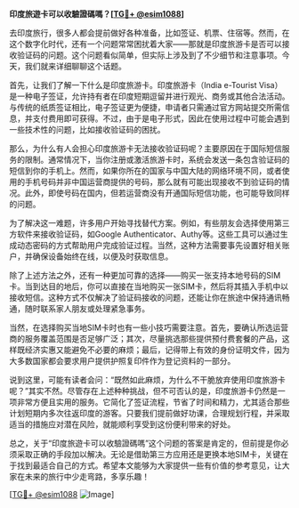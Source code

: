**印度旅遊卡可以收驗證碼嗎？[[TG💪+ @esim1088](https://t.me/s/esim1088)]**

去印度旅行，很多人都会提前做好各种准备，比如签证、机票、住宿等。然而，在这个数字化时代，还有一个问题常常困扰着大家——那就是印度旅游卡是否可以接收验证码的问题。这个问题看似简单，但实际上涉及到了不少细节和注意事项。今天，我们就来详细聊聊这个话题。

首先，让我们了解一下什么是印度旅游卡。印度旅游卡（India e-Tourist Visa）是一种电子签证，允许持有者在印度短期逗留并进行观光、商务或其他合法活动。与传统的纸质签证相比，电子签证更为便捷，申请者只需通过官方网站提交所需信息，并支付费用即可获得。不过，由于是电子形式，因此在使用过程中可能会遇到一些技术性的问题，比如接收验证码的困扰。

那么，为什么有人会担心印度旅游卡无法接收验证码呢？主要原因在于国际短信服务的限制。通常情况下，当你注册或激活旅游卡时，系统会发送一条包含验证码的短信到你的手机上。然而，如果你所在的国家与中国大陆的网络环境不同，或者使用的手机号码并非中国运营商提供的号码，那么就有可能出现接收不到验证码的情况。此外，即使号码在国内，但若运营商没有开通国际短信功能，也可能导致同样的问题。

为了解决这一难题，许多用户开始寻找替代方案。例如，有些朋友会选择使用第三方软件来接收验证码，如Google Authenticator、Authy等。这些工具可以通过生成动态密码的方式帮助用户完成验证过程。当然，这种方法需要事先设置好相关账户，并确保设备始终在线，以便及时获取信息。

除了上述方法之外，还有一种更加可靠的选择——购买一张支持本地号码的SIM卡。当到达目的地后，你可以直接在当地购买一张SIM卡，然后将其插入手机中以接收短信。这种方式不仅解决了验证码接收的问题，还能让你在旅途中保持通讯畅通，随时联系家人朋友或处理紧急事务。

当然，在选择购买当地SIM卡时也有一些小技巧需要注意。首先，要确认所选运营商的服务覆盖范围是否足够广泛；其次，尽量挑选那些提供预付费套餐的产品，这样既经济实惠又能避免不必要的麻烦；最后，记得带上有效的身份证明文件，因为大多数国家都会要求用户提供护照复印件作为登记资料的一部分。

说到这里，可能有读者会问：“既然如此麻烦，为什么不干脆放弃使用印度旅游卡呢？”其实不然。尽管存在上述种种挑战，但不可否认的是，印度旅游卡仍然是一项非常方便且实用的服务。它简化了签证流程，节省了时间和精力，尤其适合那些计划短期内多次往返印度的游客。只要我们提前做好功课，合理规划行程，并采取适当的措施应对潜在风险，就能顺利享受到这份便利带来的好处。

总之，关于“印度旅遊卡可以收驗證碼嗎”这个问题的答案是肯定的，但前提是你必须采取正确的手段加以解决。无论是借助第三方应用还是更换本地SIM卡，关键在于找到最适合自己的方式。希望本文能够为大家提供一些有价值的参考意见，让大家在未来的旅行中少走弯路，多享乐趣！

[[TG💪+ @esim1088](https://t.me/s/esim1088) ![Image](https://i.postimg.cc/4NQfJmqS/Snipaste-2025-05-13-00-14-12.png)]